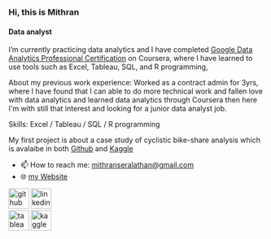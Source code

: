 ### Hi, this is Mithran
#### Data analyst
I’m currently practicing data analytics and I have completed [Google Data Analytics Professional Certification](https://coursera.org/share/82991f19bf016563a82de46c56c5d4bd) on Coursera, where I have learned to use tools such as Excel, Tableau, SQL, and R programming,

About my previous work experience: Worked as a contract admin for 3yrs, where I have found that I can able to do more technical work and fallen love with data analytics and learned data analytics through Coursera then here I'm with still that interest and looking for a junior data analyst job.

Skills: Excel / Tableau / SQL / R programming

My first project is about a case study of cyclistic bike-share analysis which is avalaibe in both
[Github](https://github.com/MithranSeralathan/Cyclistic-bike-share-analysis-Dec-2020-Nov-2021) and
[Kaggle](https://www.kaggle.com/mithranseralathan/cyclistic-bike-share-analysis-dec-2020-nov-2021)


- 📫 How to reach me: mithranseralathan@gmail.com 
- 🌐 [my Website](https://mithranseralathan.github.io/Mithranportfolio/)


[<img src='https://cdn.jsdelivr.net/npm/simple-icons@3.0.1/icons/github.svg' alt='github' height='40'>](https://github.com/MithranSeralathan)
[<img src='https://cdn.jsdelivr.net/npm/simple-icons@3.0.1/icons/linkedin.svg' alt='linkedin' height='40'>](https://www.linkedin.com/in/mithran-s-4b450b168/)  
[<img src='https://cdn.jsdelivr.net/npm/simple-icons@3.0.1/icons/tableau.svg' alt='tableau' height='40'>](https://public.tableau.com/app/profile/mithran.seralathan) 
[<img src='https://cdn.jsdelivr.net/npm/simple-icons@3.0.1/icons/kaggle.svg' alt='kaggle' height='40'>](https://www.kaggle.com/mithranseralathan)

<!---
MithranSeralathan/MithranSeralathan is a ✨ special ✨ repository because its `README.md` (this file) appears on your GitHub profile.
You can click the Preview link to take a look at your changes.
--->
